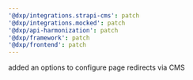 ```yaml
---
'@dxp/integrations.strapi-cms': patch
'@dxp/integrations.mocked': patch
'@dxp/api-harmonization': patch
'@dxp/framework': patch
'@dxp/frontend': patch
---
```


added an options to configure page redirects via CMS
